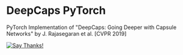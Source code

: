 # DeepCaps PyTorch
PyTorch Implementation of "DeepCaps: Going Deeper with Capsule Networks" by J. Rajasegaran et al. [CVPR 2019]


[![Say Thanks!](https://img.shields.io/badge/Say%20Thanks-!-1EAEDB.svg)](https://saythanks.io/to/HopefulRational)
